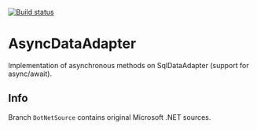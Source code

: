 [![Build status](https://ci.appveyor.com/api/projects/status/nk697460b4mpnjrc?svg=true)](https://ci.appveyor.com/project/voloda/asyncdataadapter)

# AsyncDataAdapter

Implementation of asynchronous methods on SqlDataAdapter (support for async/await).

## Info

Branch ```DotNetSource``` contains original Microsoft .NET sources.

